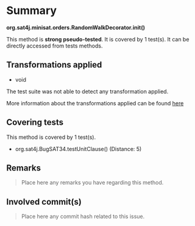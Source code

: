 # Summary
**org.sat4j.minisat.orders.RandomWalkDecorator.init()**

This method is **strong pseudo-tested**.
It is covered by 1 test(s). It can be directly accessed from tests methods.


## Transformations applied

- void


The test suite was not able to detect any transformation applied.

More information about the transformations applied can be found [here](https://github.com/STAMP-project/pitest-descartes)

## Covering tests
This method is covered by 1 test(s).
* org.sat4j.BugSAT34.testUnitClause() (Distance: 5)


## Remarks
> Place here any remarks you have regarding this method.

## Involved commit(s)

> Place here any commit hash related to this issue.
